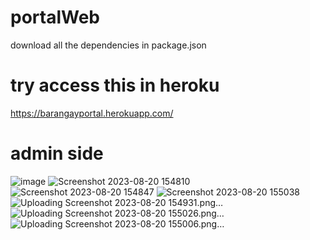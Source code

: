 
# portalWeb
download all the dependencies in package.json


# try access this in heroku
https://barangayportal.herokuapp.com/

# admin side
![image](https://user-images.githubusercontent.com/81059317/170652401-90968973-03a2-46f0-9a2a-2226a44d13ee.png)
![Screenshot 2023-08-20 154810](https://github.com/nicanorjulietm/portalWeb/assets/81059317/b8209f54-35aa-4452-9880-f04d5dae1683)
![Screenshot 2023-08-20 154847](https://github.com/nicanorjulietm/portalWeb/assets/81059317/27c74883-15c7-4b93-9746-428a4f43ce77)
![Screenshot 2023-08-20 155038](https://github.com/nicanorjulietm/portalWeb/assets/81059317/325aa7e4-cd1f-4bf1-87d8-83875282ec01)
![Uploading Screenshot 2023-08-20 154931.png…]()
![Uploading Screenshot 2023-08-20 155026.png…]()
![Uploading Screenshot 2023-08-20 155006.png…]()
